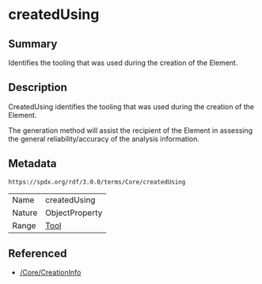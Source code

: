 <!-- Automatically generated by spec-parser v2.3.0 on 2024-07-09T17:43:37.025898+00:00 -->
<!-- SPDX-License-Identifier: Community-Spec-1.0 -->

# createdUsing

## Summary

Identifies the tooling that was used during the creation of the Element.


## Description

CreatedUsing identifies the tooling that was used during the creation of the
Element.

The generation method will assist the recipient of the Element in assessing
the general reliability/accuracy of the analysis information.


## Metadata

`https://spdx.org/rdf/3.0.0/terms/Core/createdUsing`


| | |
|---|---|
| Name | createdUsing |
| Nature | ObjectProperty |
| Range | [Tool](../Classes/Tool.md) |




## Referenced

- [/Core/CreationInfo](../../Core/Classes/CreationInfo.md)

